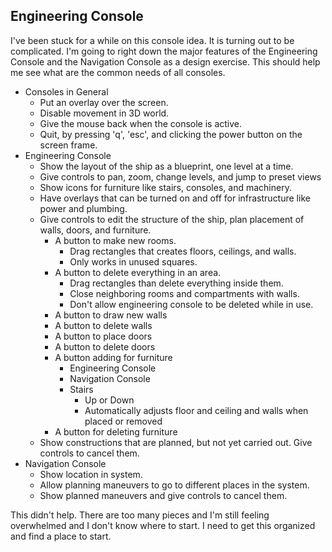 ## Engineering Console

I've been stuck for a while on this console idea.  It is turning out to be complicated.  I'm going to right down the major features of the Engineering Console and the Navigation Console as a design exercise.  This should help me see what are the common needs of all consoles.

 - Consoles in General
   - Put an overlay over the screen.
   - Disable movement in 3D world.
   - Give the mouse back when the console is active.
   - Quit, by pressing 'q', 'esc', and clicking the power button on the screen frame.
 - Engineering Console
   - Show the layout of the ship as a blueprint, one level at a time.
   - Give controls to pan, zoom, change levels, and jump to preset views
   - Show icons for furniture like stairs, consoles, and machinery.
   - Have overlays that can be turned on and off for infrastructure like power and plumbing.
   - Give controls to edit the structure of the ship, plan placement of walls, doors, and furniture.
     - A button to make new rooms.
       - Drag rectangles that creates floors, ceilings, and walls.
       - Only works in unused squares.
     - A button to delete everything in an area.
       - Drag rectangles than delete everything inside them.
       - Close neighboring rooms and compartments with walls.
       - Don't allow engineering console to be deleted while in use.
     - A button to draw new walls
     - A button to delete walls
     - A button to place doors
     - A button to delete doors
     - A button adding for furniture
       - Engineering Console
       - Navigation Console
       - Stairs 
         - Up or Down
         - Automatically adjusts floor and ceiling and walls when placed or removed
     - A button for deleting furniture
   - Show constructions that are planned, but not yet carried out.  Give controls to cancel them.
 - Navigation Console
   - Show location in system.
   - Allow planning maneuvers to go to different places in the system.
   - Show planned maneuvers and give controls to cancel them.

This didn't help.  There are too many pieces and I'm still feeling overwhelmed and I don't know where to start.  I need to get this organized and find a place to start.